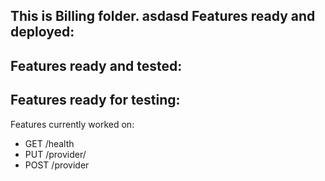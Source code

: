 This is Billing folder.
asdasd
Features ready and deployed:
-

Features ready and tested:
-

Features ready for testing:
-

Features currently worked on:
- GET /health
- PUT /provider/<id>
- POST /provider 
